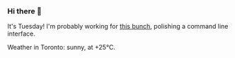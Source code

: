 ### Hi there :wave:

It's Tuesday! I'm probably working for [this bunch](https://github.com/kohofinancial), polishing a command line interface.

Weather in Toronto: sunny, at +25°C.
